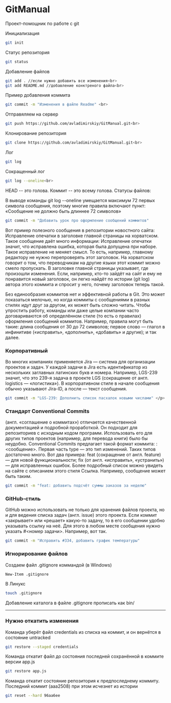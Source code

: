 # GitManual
Проект-помощник по работе с git


Инициализация
```bash
git init
```

Статус репозитория
```bash
git status
```

Добавление файлов
```bash
git add . //если нужно добавить все изменения<br>
git add README.md //добавление конктреного файла<br>
```


Пример добавления коммита
```bash
git commit -m "Изменения в файле Readme" <br>
```

Отправяляем на сервер
```bash
git push https://github.com/avladimirskiy/GitManual.git<br>
```

Клонирование репозитория
```bash
git clone https://github.com/avladimirskiy/GitManual.git<br>
```

Лог
```bash
git log
```

Сокращенный лог
```bash
git log --oneline<br>
```

<p>
HEAD -- это голова.
Коммит -- это всему голова.
Статусы файлов:
</p>

<p>
В выводе команды git log --oneline умещается максимум 72 первых символа сообщения, поэтому многие правила включают пункт: «Сообщение не должно быть длиннее 72 символов»
</p>

```bash
git commit -m "Добавить урок про оформление сообщений коммитов"
```

<p>
Вот пример полезного сообщения в репозитории новостного сайта: Исправление опечатки в заголовке главной страницы на хорватском. Такое сообщение даёт много информации:
Исправление опечатки значит, что исправлена ошибка, которая была допущена при наборе. Такое исправление не меняет смысл. То есть, например, главному редактору не нужно перепроверять этот заголовок.
На хорватском говорит о том, что переводчикам на другие языки этот коммит можно смело пропускать.
В заголовке главной страницы указывает, где произошли изменения. Если, например, кто-то зайдёт на сайт и ему не понравится новый заголовок, он легко найдёт по истории (git log) автора этого коммита и спросит у него, почему заголовок теперь такой.
</p>

<p>Без единообразия коммитов нет и эффективной работы в Git. Это может показаться мелочью, но когда коммиты с сообщениями в разных стилях идут друг за другом, их может быть сложно читать.
Чтобы упростить работу, команды или даже целые компании часто договариваются об определённом стиле (то есть о правилах) оформления сообщений коммитов.
Например, правила могут быть такие:
длина сообщения от 30 до 72 символов;
первое слово — глагол в инфинитиве («исправить», «дополнить», «добавить» и другие);
и так далее.</p>


<h3>Корпоративный</h3>
<p>Во многих компаниях применяется Jira — система для организации проектов и задач. У каждой задачи в Jira есть идентификатор из нескольких заглавных латинских букв и номера. Например, LGS-239 значит, что это 239-я задача в проекте LGS (сокращение от англ. logistics — «логистика»).
В корпоративном стиле в начале сообщения обычно указывают Jira-ID, а после — текст сообщения.
</p>

``` bash
git commit -m "LGS-239: Дополнить список пасхалок новыми числами" </p>
```

<h3>Стандарт Conventional Commits </h3>
<p>(англ. «соглашение о коммитах») отличается качественной документацией и подробной проработкой. Он подходит для репозиториев с исходным кодом программ. Использовать его для других типов проектов (например, для перевода книги) было бы неудобно.
Conventional Commits предлагает такой формат коммита: <type>: <сообщение>. Первая часть type — это тип изменений. Таких типов достаточно много. Вот два примера:
feat (сокращение от англ. feature) — для новой функциональности;
fix (от англ. «исправить», «устранить») — для исправленных ошибок.
Более подробный список можно увидеть на сайте с описанием этого стиля <a src="https://www.conventionalcommits.org/ru/v1.0.0-beta.4/#%D1%81%D0%BF%D0%B5%D1%86%D0%B8%D1%84%D0%B8%D0%BA%D0%B0%D1%86%D0%B8%D1%8F">Ссылка</a>.
Например, сообщение может быть таким.</p>

``` bash
git commit -m "feat: добавить подсчёт суммы заказов за неделю" 
```


<h3>GitHub-стиль</h3>
<p>GitHub можно использовать не только для хранения файлов проекта, но и для ведения списка задач (англ. issue) этого проекта. Если коммит «закрывает» или «решает» какую-то задачу, то в его сообщении удобно указывать ссылку на неё. Для этого в любом месте сообщения нужно указать #<номер задачи>. Например, вот так.
</p>

``` bash
git commit -m "Исправить #334, добавить график температуры" 
```

<h3>Игнорирование файлов</h3>
<p>Создаем файл .gitignore коммандой (в Windows)</p>

``` bash
New-Item .gitignore 
```

<p>В Линукс</p>

``` bash
touch .gitignore 
```

<p>Добавление каталога в файле .gitignore прописать как bin/</p>

<hr>
<h3>Нужно откатить изменения</h3>
<p>Команда уберёт файл credentials из списка на коммит, и он вернётся в состояние  untracked</p>

``` bash
git restore --staged credentials
```

<p>Команда откатит файл до состояния последней сохранённой в коммите версии app.js</p>

``` bash
git restore app.js
```


<p>Команда откатит состояние репозитория к предпоследнему коммиту. Последний коммит (aaa2508) при этом исчезнет из истории</p>

  ``` bash
git reset --hard 96aa6ee
```




